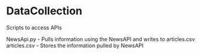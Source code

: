 # DataCollection
Scripts to access APIs 

NewsApi.py - Pulls information using the NewsAPI and writes to articles.csv
articles.csv - Stores the information pulled by NewsAPI
